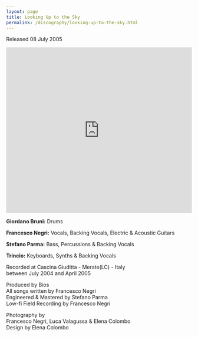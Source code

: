 ```yaml
---
layout: page
title: Looking Up to the Sky
permalink: /discography/looking-up-to-the-sky.html
---
```


Released 08 July 2005

<iframe width="100%" height="450" scrolling="no" frameborder="no" src="https://w.soundcloud.com/player/?url=http%3A%2F%2Fapi.soundcloud.com%2Fplaylists%2F3326892"></iframe>

<br>

**Giordano Bruni:** Drums

**Francesco Negri:** Vocals, Backing Vocals, Electric & Acoustic Guitars

**Stefano Parma:** Bass, Percussions & Backing Vocals

**Trincio:** Keyboards, Synths & Backing Vocals

Recorded at Cascina Giuditta - Merate(LC) - Italy  
between July 2004 and April 2005

Produced by Bios  
All songs written by Francesco Negri  
Engineered & Mastered by Stefano Parma  
Low-fi Field Recording by Francesco Negri

Photography by  
Francesco Negri, Luca Valagussa & Elena Colombo  
Design by Elena Colombo
